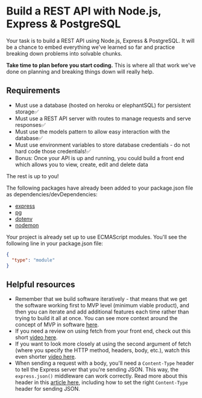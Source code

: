 # Build a REST API with Node.js, Express & PostgreSQL

Your task is to build a REST API using Node.js, Express & PostgreSQL. It will be a chance to embed everything we've learned so far and practice breaking down problems into solvable chunks.

**Take time to plan before you start coding.** This is where all that work we've done on planning and breaking things down will really help.

## Requirements

- Must use a database (hosted on heroku or elephantSQL) for persistent storage✅
- Must use a REST API server with routes to manage requests and serve responses✅
- Must use the models pattern to allow easy interaction with the database✅
- Must use environment variables to store database credentials - do not hard code those credentials!✅
- Bonus: Once your API is up and running, you could build a front end which allows you to view, create, edit and delete data

The rest is up to you!

The following packages have already been added to your package.json file as dependencies/devDependencies:

- [express](https://expressjs.com/)
- [pg](https://node-postgres.com/)
- [dotenv](https://www.npmjs.com/package/dotenv)
- [nodemon](https://www.npmjs.com/package/nodemon)

Your project is already set up to use ECMAScript modules. You'll see the following line in your package.json file:

```json
{
  "type": "module"
}
```

## Helpful resources

- Remember that we build software iteratively - that means that we get the software working first to MVP level (minimum viable product), and then you can iterate and add additional features each time rather than trying to build it all at once. You can see more context around the concept of MVP in software [here](https://www.interaction-design.org/literature/article/minimum-viable-product-mvp-and-design-balancing-risk-to-gain-reward).
- If you need a review on using fetch from your front end, check out this short [video here](https://drive.google.com/file/d/1HWDkpK11y9wgzPURBx5-QSkQHb4Y-XsO/view?usp=sharing).
- If you want to look more closely at using the second argument of fetch (where you specify the HTTP method, headers, body, etc.), watch this even shorter [video here](https://drive.google.com/file/d/1tdgoLo-7GxS9vJtPkYfDlShAuftzZctL/view?usp=sharing).
- When sending a request with a body, you'll need a `Content-Type` header to tell the Express server that you're sending JSON. This way, the `express.json()` middleware can work correctly. Read more about this header in this [article here](https://www.freecodecamp.org/news/what-is-the-correct-content-type-for-json-request-header-mime-type-explained/), including how to set the right `Content-Type` header for sending JSON.
